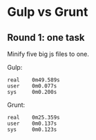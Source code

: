 # Gulp vs Grunt

## Round 1: one task

Minify five big js files to one.

Gulp:
```
real    0m49.589s
user    0m0.077s
sys     0m0.200s
```

Grunt:
```
real    0m25.359s
user    0m0.137s
sys     0m0.123s
```
